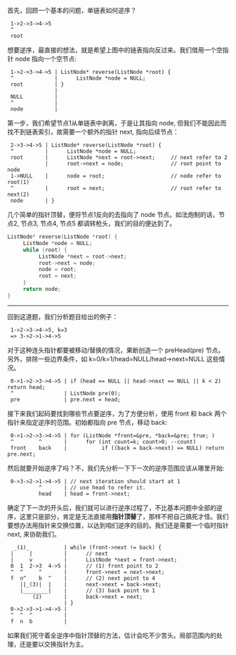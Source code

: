 ﻿首先，回顾一个基本的问题，单链表如何逆序？

     1->2->3->4->5
     ^
     root

想要逆序，最直接的想法，就是希望上图中的链表指向反过来。我们借用一个空指针 node 指向一个空节点:

     1->2->3->4->5 | ListNode* reverse(ListNode *root) {
     ^             |      ListNode *node = NULL;    
     root          | }
                   |
     NULL          |
     ^             |
     node          |

第一步，我们希望节点1从单链表中剥离，于是让其指向 node, 但我们不能因此而找不到链表索引，故需要一个额外的指针 next, 指向后续节点：

     2->3->4->5 | ListNode* reverse(ListNode *root) {
     ^          |      ListNode *node = NULL;   
     root       |      ListNode *next = root->next;     // next refer to 2
                |      root->next = node;               // root point to node
     1->NULL    |      node = root;                     // node refer to root(1)
     ^          |      root = next;                     // root refer to next(2)
     node       | }

几个简单的指针顶替，便将节点1反向的去指向了 node 节点。如法炮制的话，节点2, 节点3, 节点4, 节点5 都调转枪头，我们的目的便达到了。

```cpp
ListNode* reverse(ListNode *root) {
     ListNode *node = NULL;
     while (root) {
          ListNode *next = root->next;
          root->next = node;
          node = root;
          root = next;
     }
     return node;
}
```

-----

回到这道题，我们分析题目给出的例子：

     1->2->3->4->5, k=3
     => 3->2->1->4->5

对于这种连头指针都要被移动/替换的情况，果断创造一个 preHead(pre) 节点。另外，排除一些边界条件，如 k=0/k=1/head=NULL/head->next=NULL 这些情况。

     0->1->2->3->4->5 | if (head == NULL || head->next == NULL || k < 2) return head;
     ^                | ListNode pre(0);
     pre              | pre.next = head;

接下来我们起码要找到哪些节点要逆序，为了方便分析，使用 front 和 back 两个指针来指定逆序的范围。初始都指向 pre 节点，移动 back:

     0->1->2->3->4->5 | for (ListNode *front=&pre, *back=&pre; true; )
     ^        ^       |      for (int count=k; count>0; --count)
     front    back    |           if ((back = back->next) == NULL) return pre.next;

然后就要开始逆序了吗？不，我们先分析一下下一次的逆序范围应该从哪里开始:

     0->3->2->1->4->5 | // next iteration should start at 1
              ^       | // use head to refer it.
              head    | head = front->next;

确定了下一次的开头后，我们就可以进行逆序过程了，不比基本问题中全部的逆序，这里只是部分，肯定是无法直接用**指针顶替**了，那样不把自己搞死才怪。我们要想办法用指针来交换位置，以达到咱们逆序的目的。我们还是需要一个临时指针 next, 来协助我们。

      _(1)_           | while (front->next != back) {
     |     |          |      // next
     |     v          |      ListNode *next = front->next;
     0  1  2->3  4->5 |      // (1) front point to 2
     ^  ^     ^       |      front->next = next->next;
     f  n^    b  ^    |      // (2) next point to 4
        ||_(3)|  |    |      next->next = back->next;
        |________|    |      // (3) back point to 1
            (2)       |      back->next = next;
                      | }
     0->2->3->1->4->5 |
     ^  ^  ^          |
     f  n  b          |


如果我们死守着全逆序中指针顶替的方法，估计会吃不少苦头。局部范围内的处理，还是要以交换指针为主。


